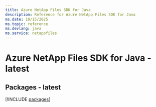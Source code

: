 ```yaml
---
title: Azure NetApp Files SDK for Java
description: Reference for Azure NetApp Files SDK for Java
ms.date: 10/15/2025
ms.topic: reference
ms.devlang: java
ms.service: netappfiles
---
```

# Azure NetApp Files SDK for Java - latest
## Packages - latest
[!INCLUDE [packages](netapp-files-index.md)]